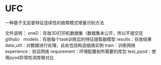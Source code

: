 # UFC

一种基于无监督特征连续性的故障模式增量识别方法

文件说明：
oneD：存放3D打印机数据集（数据集未公开，所以不提交在github）
models：存放每个task训练后的特征提取器模型 
results：存放结果 
data_util：对数据进行处理，此处包括构造插值实例 
train：训练网络 
experience：验证网络 
requirement：环境配置和所需要的库包
test_pyod：使用pyod异常检测库做对比
